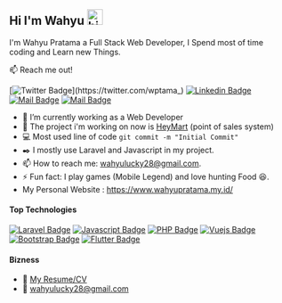 ## Hi I'm Wahyu <img src="https://user-images.githubusercontent.com/1303154/88677602-1635ba80-d120-11ea-84d8-d263ba5fc3c0.gif" width="28px" alt="hi">

I'm Wahyu Pratama a Full Stack Web Developer, I Spend most of time coding and Learn new Things.

:mailbox: Reach me out!

[![Twitter Badge](https://img.shields.io/badge/-@wptama_-1ca0f1?style=flat&labelColor=1ca0f1&logo=twitter&logoColor=white&link=https://twitter.com/wptama_)](https://twitter.com/wptama_) [![Linkedin Badge](https://img.shields.io/badge/-wahyu-0e76a8?style=flat&labelColor=0e76a8&logo=linkedin&logoColor=white)](https://www.linkedin.com/in/wahyu-pratama-772008b6?lipi=urn%3Ali%3Apage%3Ad_flagship3_profile_view_base_contact_details%3BZ7CXYigDTSyKCG3WGbzNHA%3D%3D) [![Mail Badge](https://img.shields.io/badge/-@wptama28-e84393?style=flat&labelColor=e84393&logo=instagram&logoColor=white)](https://instagram.com/wptama28) [![Mail Badge](https://img.shields.io/badge/-wahyu-c0392b?style=flat&labelColor=c0392b&logo=gmail&logoColor=white)](mailto:wahyulucky28@gmail.com)

<!-- TODO: Add last video link -->

- :office: I’m currently working as a Web Developer
- :rocket: The project i'm working on now is [HeyMart](https://github.com/wahyu28/heymart) (point of sales system)
- :computer: Most used line of code `git commit -m "Initial Commit"`
- :black_nib: I mostly use Laravel and Javascript in my project.
- 📫 How to reach me: wahyulucky28@gmail.com.
- ⚡ Fun fact: I play games (Mobile Legend) and love hunting Food 😆.
- My Personal Website : https://www.wahyupratama.my.id/

#### Top Technologies

<!-- TODO: Make technologies links takes you to repositories -->

[![Laravel Badge](https://img.shields.io/badge/-Laravel-F05340?style=for-the-badge&labelColor=black&logo=laravel&logoColor=F05340)](#) [![Javascript Badge](https://img.shields.io/badge/-Javascript-F0DB4F?style=for-the-badge&labelColor=black&logo=javascript&logoColor=F0DB4F)](#) [![PHP Badge](https://img.shields.io/badge/-Php-868FB9?style=for-the-badge&labelColor=black&logo=php&logoColor=868FB9)](#) [![Vuejs Badge](https://img.shields.io/badge/-Vuejs-41B883?style=for-the-badge&labelColor=black&logo=vue.js&logoColor=3C873A)](#) [![Bootstrap Badge](https://img.shields.io/badge/-Bootstrap-563E7B?style=for-the-badge&labelColor=black&logo=bootstrap&logoColor=563E7B)](#) [![Flutter Badge](https://img.shields.io/badge/-Flutter-17ABDB?style=for-the-badge&labelColor=black&logo=flutter&logoColor=17ABDB)](#)


#### Bizness
- :paperclip: [My Resume/CV](https://github.com/wahyu28/wahyu28/blob/f3e3ba10f0acea88e8fed1568b4842c1c1be7c39/Resume/CV%20Wahyu%20Pratama.pdf)
- :email: wahyulucky28@gmail.com
